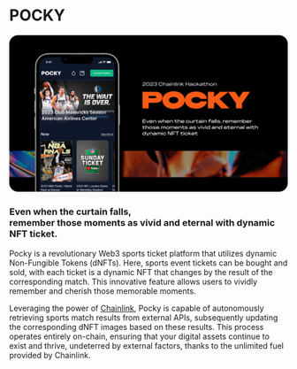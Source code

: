 # POCKY

![Pocky Banner](./pocky-banner.png)


### Even when the curtain falls, <br /> remember those moments as vivid and eternal with dynamic NFT ticket.

Pocky is a revolutionary Web3 sports ticket platform that utilizes dynamic Non-Fungible Tokens (dNFTs).
Here, sports event tickets can be bought and sold, with each ticket is a dynamic NFT that changes by the result of the corresponding match.
This innovative feature allows users to vividly remember and cherish those memorable moments.

Leveraging the power of [Chainlink](https://chain.link/), Pocky is capable of autonomously retrieving sports match results from external APIs,
subsequently updating the corresponding dNFT images based on these results.
This process operates entirely on-chain, ensuring that your digital assets continue to exist and thrive,
undeterred by external factors, thanks to the unlimited fuel provided by Chainlink.
